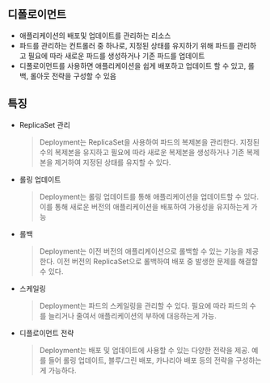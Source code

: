 ## 디폴로이먼트
* 애플리케이션의 배포및 업데이트를 관리하는 리소스
* 파드를 관리하는 컨트롤러 중 하나로, 지정된 상태를 유지하기 위해 파드를 관리하고 필요에 따라 새로운 파드를 생성하거나 기존 파드를 업데이트
* 디폴로이먼트를 사용하면 애플리케이션을 쉽게 배포하고 업데이트 할 수 있고, 롤백, 롤아웃 전략을 구성할 수 있음
## 특징
* ReplicaSet 관리
  > Deployment는 ReplicaSet을 사용하여 파드의 복제본을 관리한다. 지정된 수의 복제본을 유지하고 필요에 따라 새로운 복제본을 생성하거나 기존 복제본을 제거하여 지정된 상태를 유지할 수 있다.

* 롤링 업데이트
  > Deployment는 롤링 업데이트를 통해 애플리케이션을 업데이트할 수 있다. 이를 통해 새로운 버전의 애플리케이션을  배포하여 가용성을 유지하는게 가능

* 롤백
  > Deployment는 이전 버전의 애플리케이션으로 롤백할 수 있는 기능을 제공한다. 이전 버전의 ReplicaSet으로 롤백하여 배포 중 발생한 문제를 해결할 수 있다.

* 스케일링
  > Deployment는 파드의 스케일링을 관리할 수 있다. 필요에 따라 파드의 수를 늘리거나 줄여서 애플리케이션의 부하에 대응하는게 가능.

* 디플로이먼트 전략
  > Deployment는 배포 및 업데이트에 사용할 수 있는 다양한 전략을 제공. 예를 들어 롤링 업데이트, 블루/그린 배포, 카나리아 배포 등의 전략을 구성하는게 가능하다.